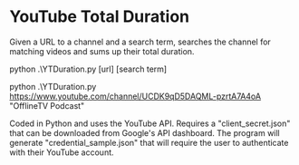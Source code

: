 # YouTube Total Duration

Given a URL to a channel and a search term, searches the channel for matching videos and sums up their total duration. 

python .\YTDuration.py [url] [search term]

python .\YTDuration.py https://www.youtube.com/channel/UCDK9qD5DAQML-pzrtA7A4oA "OfflineTV Podcast"

Coded in Python and uses the YouTube API. Requires a "client_secret.json" that can be downloaded from Google's API dashboard. The program will generate "credential_sample.json" that will require the user to authenticate with their YouTube account.